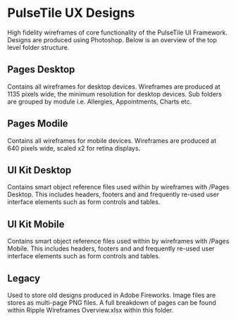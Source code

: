 # PulseTile UX Designs

High fidelity wireframes of core functionality of the PulseTile UI Framework. Designs are produced using Photoshop. Below is an overview of the top level folder structure.

## Pages Desktop

Contains all wireframes for desktop devices. Wireframes are produced at 1135 pixels wide, the minimum resolution for desktop devices. Sub folders are grouped by module i.e. Allergies, Appointments, Charts etc.

## Pages Modile

Contains all wireframes for mobile devices. Wireframes are produced at 640 pixels wide, scaled x2 for retina displays.

## UI Kit Desktop

Contains smart object reference files used within by wireframes with /Pages Desktop. This includes headers, footers and and frequently re-used user interface elements such as form controls and tables.

## UI Kit Mobile

Contains smart object reference files used within by wireframes with /Pages Mobile. This includes headers, footers and and frequently re-used user interface elements such as form controls and tables.

## Legacy

Used to store old designs produced in Adobe Fireworks. Image files are stores as multi-page PNG files. A full breakdown of pages can be found within Ripple Wireframes Overview.xlsx within this folder.
